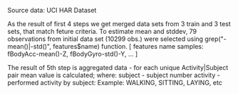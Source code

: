Source data: UCI HAR Dataset


As the result of first 4 steps we get merged data sets from 3 train and 3 test sets, that match feture criteria.
To estimate mean and stddev, 79 observations from initial data set (10299 obs.) were selected  using  grep("-mean()|-std()", features$name) function.
[ features name samples: fBodyAcc-mean()-Z, fBodyGyro-std()-Y, ... ]

The result of 5th step is aggregated data - for each unique Activity|Subject pair mean value is calculated; 
    where:
          subject - subject number 
          activity - performed activity by subject: Example: WALKING, SITTING, LAYING, etc
